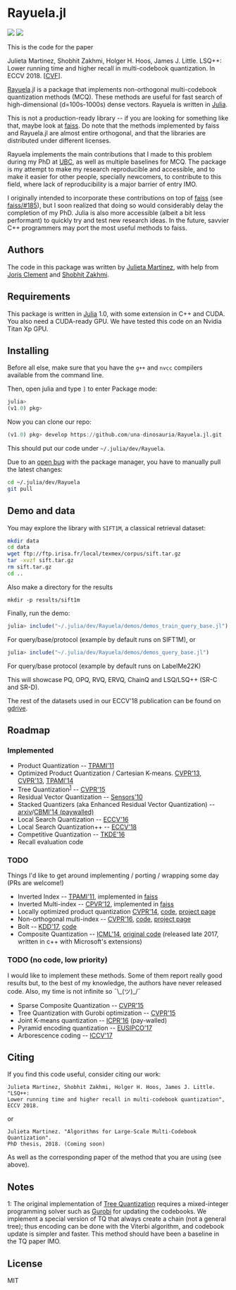 # Rayuela.jl

[![][gitlab-img]][gitlab-url] [![][docs-latest-img]][docs-latest-url]

[gitlab-img]: https://gitlab.com/JuliaGPU/Rayuela.jl/badges/master/pipeline.svg
[gitlab-url]: https://gitlab.com/JuliaGPU/Rayuela.jl/pipelines

[docs-latest-img]: https://img.shields.io/badge/docs-latest-blue.svg
[docs-latest-url]: https://una-dinosauria.github.io/Rayuela.jl/latest/

This is the code for the paper

Julieta Martinez, Shobhit Zakhmi, Holger H. Hoos, James J. Little.
LSQ++: Lower running time and higher recall in multi-codebook quantization. In ECCV 2018. [[CVF](http://openaccess.thecvf.com/content_ECCV_2018/html/Julieta_Martinez_LSQ_lower_runtime_ECCV_2018_paper.html)].

[Rayuela](https://en.wikipedia.org/wiki/Hopscotch#Rayuela).jl is a package
that implements non-orthogonal multi-codebook quantization methods (MCQ).
These methods are useful for fast search of high-dimensional (d=100s-1000s) dense vectors.
Rayuela is written in [Julia](https://github.com/JuliaLang/julia).

This is not a production-ready library -- if you are looking for something
like that, maybe look at [faiss](https://github.com/facebookresearch/faiss).
Do note that the methods implemented by faiss and Rayuela.jl are almost entire orthogonal,
and that the libraries are distributed under different licenses.

Rayuela implements the main contributions that I made to this problem during my
PhD at [UBC](https://cs.ubc.ca), as well as multiple baselines for MCQ.
The package is my attempt to make my research reproducible
and accessible, and to make it easier for other people, specially newcomers, to
contribute to this field, where lack of reproducibility is a major barrier of entry IMO.

I originally intended to incorporate these contributions on top of [faiss](https://github.com/facebookresearch/faiss)
(see [faiss/#185](https://github.com/facebookresearch/faiss/issues/185)),
but I soon realized that doing so would considerably delay the completion of my PhD.
Julia is also more accessible (albeit a bit less performant) to quickly try and
test new research ideas.
In the future, savvier C++ programmers may port the most useful methods to faiss.

## Authors

The code in this package was written by
[Julieta Martinez](https://github.com/una-dinosauria/), with help from
[Joris Clement](https://github.com/flyingdutchman23) and
[Shobhit Zakhmi](https://github.com/Shobhit31).

## Requirements

This package is written in [Julia](https://github.com/JuliaLang/julia) 1.0, with some extension in C++ and CUDA.
You also need a CUDA-ready GPU. We have tested this code on an Nvidia Titan Xp GPU.

## Installing

Before all else, make sure that you have the `g++` and `nvcc` compilers available from the command line.

Then, open julia and type `]` to enter Package mode:

```julia
julia>
(v1.0) pkg>
```

Now you can clone our repo:

```julia
(v1.0) pkg> develop https://github.com/una-dinosauria/Rayuela.jl.git
```

This should put our code under `~/.julia/dev/Rayuela`.

Due to an [open bug](https://github.com/JuliaLang/Pkg.jl/issues/465) with the package manager, you have to manually
pull the latest changes:

```bash
cd ~/.julia/dev/Rayuela
git pull
```

## Demo and data

You may explore the library with `SIFT1M`, a classical retrieval dataset:

```bash
mkdir data
cd data
wget ftp://ftp.irisa.fr/local/texmex/corpus/sift.tar.gz
tar -xvzf sift.tar.gz
rm sift.tar.gz
cd ..
```

Also make a directory for the results

```
mkdir -p results/sift1m
```

Finally, run the demo:

```julia
julia> include("~/.julia/dev/Rayuela/demos/demos_train_query_base.jl")
```

For query/base/protocol (example by default runs on SIFT1M), or

```julia
julia> include("~/.julia/dev/Rayuela/demos/demos_query_base.jl")
```

For query/base protocol (example by default runs on LabelMe22K)

This will showcase PQ, OPQ, RVQ, ERVQ, ChainQ and LSQ/LSQ++ (SR-C and SR-D).

The rest of the datasets used in our ECCV'18 publication can be found on [gdrive](https://drive.google.com/drive/folders/1MnJLHpg5LP6pPQxQuL0VjnM03vHPvgP1?usp=sharing).

## Roadmap

### Implemented
- Product Quantization -- [TPAMI'11](https://hal.archives-ouvertes.fr/file/index/docid/514462/filename/paper_hal.pdf)
- Optimized Product Quantization / Cartesian K-means. [CVPR'13](http://www.cv-foundation.org/openaccess/content_cvpr_2013/papers/Norouzi_Cartesian_K-Means_2013_CVPR_paper.pdf), [CVPR'13](http://www.cv-foundation.org/openaccess/content_cvpr_2013/papers/Ge_Optimized_Product_Quantization_2013_CVPR_paper.pdf), [TPAMI'14](https://www.microsoft.com/en-us/research/wp-content/uploads/2013/11/pami13opq.pdf)
- Tree Quantization<sup>[1](#ft1)</sup> -- [CVPR'15](http://www.cv-foundation.org/openaccess/content_cvpr_2015/papers/Babenko_Tree_Quantization_for_2015_CVPR_paper.pdf)
- Residual Vector Quantization -- [Sensors'10](http://www.mdpi.com/1424-8220/10/12/11259/htm)
- Stacked Quantizers (aka Enhanced Residual Vector Quantization) -- [arxiv](https://arxiv.org/abs/1411.2173)/[CBMI'14 (paywalled)](http://ieeexplore.ieee.org/abstract/document/6849842/)
- Local Search Quantization -- [ECCV'16](https://www.cs.ubc.ca/~julm/papers/eccv16.pdf)
- Local Search Quantization++ -- [ECCV'18](http://openaccess.thecvf.com/content_ECCV_2018/papers/Julieta_Martinez_LSQ_lower_runtime_ECCV_2018_paper.pdf)
- Competitive Quantization -- [TKDE'16](https://ieeexplore.ieee.org/abstract/document/7539664/)
- Recall evaluation code

### TODO
Things I'd like to get around implementing / porting / wrapping some day (PRs are welcome!)
- Inverted Index -- [TPAMI'11](https://hal.archives-ouvertes.fr/file/index/docid/514462/filename/paper_hal.pdf), implemented in [faiss](https://github.com/facebookresearch/faiss)
- Inverted Multi-index -- [CPVR'12](https://pdfs.semanticscholar.org/5bfb/5a42483e9b7051fab5e972a3b4627a8d6a76.pdf), implemented in [faiss](https://github.com/facebookresearch/faiss)
- Locally optimized product quantization [CVPR'14](http://image.ntua.gr/iva/files/lopq.pdf), [code](https://github.com/yahoo/lopq), [project page](http://image.ntua.gr/iva/research/lopq/)
- Non-orthogonal multi-index --
 [CVPR'16](http://www.cv-foundation.org/openaccess/content_cvpr_2016/papers/Babenko_Efficient_Indexing_of_CVPR_2016_paper.pdf), [code](https://github.com/arbabenko/GNOIMI), [project page](http://sites.skoltech.ru/compvision/noimi/)
- Bolt -- [KDD'17](https://pdfs.semanticscholar.org/edae/41dc0b511cd0455388c9fd0720a086078cc6.pdf), [code](https://github.com/dblalock/bolt)
- Composite Quantization -- [ICML'14](https://pdfs.semanticscholar.org/eb18/329fe6466f36b0dbacd00e405c8f8618e1cf.pdf), [original code](https://github.com/hellozting/CompositeQuantization) (released late 2017, written in c++ with Microsoft's extensions)

### TODO (no code, low priority)
I would like to implement these methods. Some of them report really good results but, to the best of my knowledge, the authors have never released code. Also, my time is not infinite so ¯\\\_(ツ)\_/¯

- Sparse Composite Quantization -- [CVPR'15](http://www.cv-foundation.org/openaccess/content_cvpr_2015/papers/Zhang_Sparse_Composite_Quantization_2015_CVPR_paper.pdf)
- Tree Quantization with Gurobi optimization -- [CVPR'15](http://www.cv-foundation.org/openaccess/content_cvpr_2015/papers/Babenko_Tree_Quantization_for_2015_CVPR_paper.pdf)
- Joint K-means quantization -- [ICPR'16](http://ieeexplore.ieee.org/document/7900200/#full-text-section) (pay-walled)
- Pyramid encoding quantization -- [EUSIPCO'17](http://www.eurasip.org/Proceedings/Eusipco/Eusipco2017/papers/1570339946.pdf)
- Arborescence coding -- [ICCV'17](http://sites.skoltech.ru/app/data/uploads/sites/25/2017/08/AnnArbor_ICCV17.pdf)

## Citing
If you find this code useful, consider citing our work:
```
Julieta Martinez, Shobhit Zakhmi, Holger H. Hoos, James J. Little. "LSQ++:
Lower running time and higher recall in multi-codebook quantization",
ECCV 2018.
```
or
```
Julieta Martinez. "Algorithms for Large-Scale Multi-Codebook Quantization".
PhD thesis, 2018. (Coming soon)
```

As well as the corresponding paper of the method that you are using (see above).

## Notes
<a id="ft1">1</a>: The original implementation of [Tree Quantization](http://www.cv-foundation.org/openaccess/content_cvpr_2015/papers/Babenko_Tree_Quantization_for_2015_CVPR_paper.pdf)
requires a mixed-integer programming solver such as [Gurobi](http://www.gurobi.com/) for updating the codebooks.
We implement a special version of TQ that always create a chain
(not a general tree); thus encoding can be done with the Viterbi algorithm,
and codebook update is simpler and faster.
This method should have been a baseline in the TQ paper IMO.

## License
MIT
